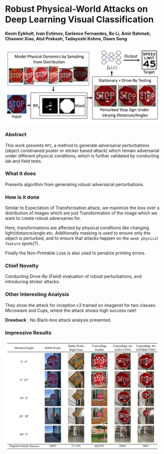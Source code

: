 # Robust Physical-World Attacks on Deep Learning Visual Classification

#### Kevin Eykholt, Ivan Evtimov, Earlence Fernandes, Bo Li, Amir Rahmati, Chaowei Xiao, Atul Prakash, Tadayoshi Kohno, Dawn Song


<p align="center">
  <img src="img/phy_attack.png" style= "max-height:400; width: auto;" title="Roboust Physical World Attack">
</p>

### Abstract

This work presents `RP2`, a method to generate adversarial perturbations (object constrianed poster or sticker based attack) which remain adversarial under different physical conditions, which is further validated by conducting lab and field tests.

### What it does

Presents algorithm from generating robust adversarial perturbations.

### How is it done

Similar to Expectation of Transformation attack, we maximize the loss over a distribution of images which are just Transformation of the image which we want to create robust adversaries for. 

Here, transformations are affected by physical conditions like changing light/distance/angle etc. Additionally masking is used to ensure only the object is perturbed, and to ensure that attacks happen on the `weak physical feature` spots(?).

Finally the Non-Printable Loss is also used to penalize printing errors. 

### Chief Novelty

Conducting Drive-By (Field) evaluation of robust perturbations, and introducing sticker attacks. 

### Other Interesting Analysis

They show the attack for inception v3 trained on imagenet for two classes: Microwave and Cups, where the attack shows high success rate!

**Drawback** : No Black-box attack analysis presented. 


### Impressive Results


<p align="center">
  <img src="img/phy_attack_results.png" style= "max-height:400; width: auto;" title="Roboust Physical World Attack Results">
</p>
